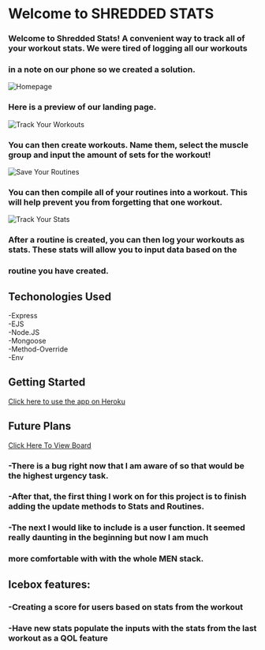 # Welcome to SHREDDED STATS 

### Welcome to Shredded Stats! A convenient way to track all of your workout stats. We were tired of logging all our workouts  
### in a note on our phone so we created a solution. 

![Homepage](https://i.imgur.com/oIV022D.png)

### Here is a preview of our landing page. 

![Track Your Workouts](https://i.imgur.com/eLXqGch.png)

### You can then create workouts. Name them, select the muscle group and input the amount of sets for the workout! 

![Save Your Routines](https://i.imgur.com/vW6VnRw.png)  

### You can then compile all of your routines into a workout. This will help prevent you from forgetting that one workout. 

![Track Your Stats](https://i.imgur.com/vW6VnRw.png)  

### After a routine is created, you can then log your workouts as stats. These stats will allow you to input data based on the
### routine you have created. 

## Techonologies Used
-Express   
-EJS  
-Node.JS   
-Mongoose  
-Method-Override   
-Env     

## Getting Started 
[Click here to use the app on Heroku](https://shredded-stats.herokuapp.com/)  

## Future Plans 
[Click Here To View Board](https://i.imgur.com/OegiKYu.png)  

### -There is a bug right now that I am aware of so that would be the highest urgency task. 

### -After that, the first thing I work on for this project is to finish adding the update methods to Stats and Routines. 

### -The next I would like to include is a user function. It seemed really daunting in the beginning but now I am much  
### more comfortable with with the whole MEN stack. 

## Icebox features:  
### -Creating a score for users based on stats from the workout  
### -Have new stats populate the inputs with the stats from the last workout as a QOL feature